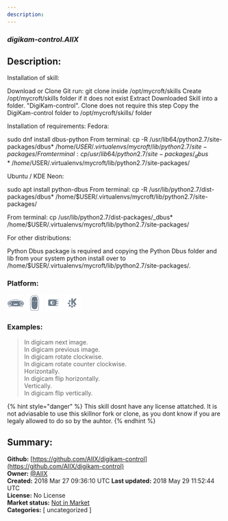 ```yaml
---
description: 
---
```


### _digikam-control.AIIX_  
## Description:  
Installation of skill:

Download or Clone Git run: git clone  inside /opt/mycroft/skills
Create /opt/mycroft/skills folder if it does not exist
Extract Downloaded Skill into a folder. "DigiKam-control". Clone does not require this step
Copy the DigiKam-control folder to /opt/mycroft/skills/ folder

Installation of requirements:
Fedora:

sudo dnf install dbus-python
From terminal: cp -R /usr/lib64/python2.7/site-packages/dbus* /home/$USER/.virtualenvs/mycroft/lib/python2.7/site-packages/
From terminal: cp /usr/lib64/python2.7/site-packages/_dbus* /home/$USER/.virtualenvs/mycroft/lib/python2.7/site-packages/

Ubuntu / KDE Neon:

sudo apt install python-dbus
From terminal: cp -R /usr/lib/python2.7/dist-packages/dbus* /home/$USER/.virtualenvs/mycroft/lib/python2.7/site-packages/

From terminal: cp /usr/lib/python2.7/dist-packages/_dbus* /home/$USER/.virtualenvs/mycroft/lib/python2.7/site-packages/


For other distributions:

Python Dbus package is required and copying the Python Dbus folder and lib from your system python install over to /home/$USER/.virtualenvs/mycroft/lib/python2.7/site-packages/.
  
  
### Platform:  
 ![Mark I](../.gitbook/assets/mark-1-icon.png)  ![Mark II](../.gitbook/assets/mark-2-icon.png)  ![Picroft](../.gitbook/assets/picroft-icon.png)  ![plasmoid](../.gitbook/assets/kde.png)   
### Examples:  
> In digicam next image.  
> In digicam previous image.  
> In digicam rotate clockwise.  
> In digicam rotate counter clockwise.  
> Horizontally.  
> In digicam flip horizontally.  
> Vertically.  
> In digicam flip vertically.  
  
{% hint style="danger" %}
This skill dosnt have any license attatched. It is not adviasable to use this skillnor fork or clone, as you dont know if you are legaly allowed to do so by the auhtor.
{% endhint %}
  
## Summary:  
**Github:** [https://github.com/AIIX/digikam-control](https://github.com/AIIX/digikam-control)  
**Owner:** [@AIIX](https://github.com/AIIX)  
**Created:** 2018 Mar 27 09:36:10 UTC  **Last updated:** 2018 May 29 11:52:44 UTC  
**License:** No License  
**Market status:** [Not in Market](https://market.mycroft.ai/skill/)  
**Categories:** [ uncategorized ]   
